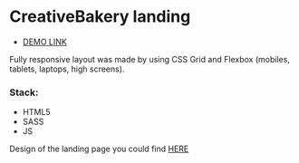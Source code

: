 # CreativeBakery landing
- [DEMO LINK](https://artem-nasadchuk.github.io/CreativeBakery-landing/)

Fully responsive layout was made by using CSS Grid and Flexbox (mobiles, tablets, laptops, high screens).
### Stack:
- HTML5
- SASS
- JS

Design of the landing page you could find [HERE](https://www.figma.com/file/dY3izAm0Vspsmra4lQWQIP/Bakerlab_FE-students?node-id=11342%3A1117&t=2mWM0EfFUfjiTp9z-0)
